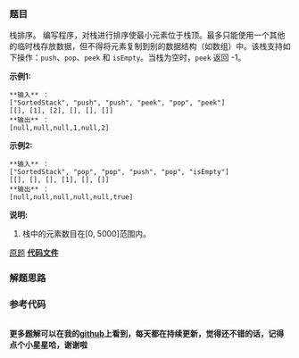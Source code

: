 ### 题目
栈排序。
编写程序，对栈进行排序使最小元素位于栈顶。最多只能使用一个其他的临时栈存放数据，但不得将元素复制到别的数据结构（如数组）中。该栈支持如下操作：`push`、`pop`、`peek`
和 `isEmpty`。当栈为空时，`peek` 返回 -1。

**示例1:**

    
    
    **输入** ：
    ["SortedStack", "push", "push", "peek", "pop", "peek"]
    [[], [1], [2], [], [], []]
    **输出** ：
    [null,null,null,1,null,2]
    

**示例2:**

    
    
    **输入** ： 
    ["SortedStack", "pop", "pop", "push", "pop", "isEmpty"]
    [[], [], [], [1], [], []]
    **输出** ：
    [null,null,null,null,null,true]
    

**说明:**

  1. 栈中的元素数目在[0, 5000]范围内。

[原题](https://leetcode-cn.com/problems/sort-of-stacks-lcci/)    **[代码文件]()**


### 解题思路




### 参考代码

```go


```




**更多题解可以在我的[github](https://github.com/LZH139/leetcode_Go)上看到，每天都在持续更新，觉得还不错的话，记得点个小星星哈，谢谢啦**
